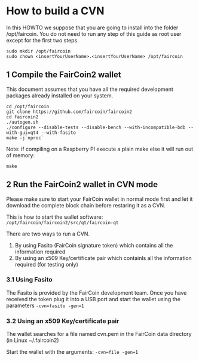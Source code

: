 # How to build a CVN
In this HOWTO we suppose that you are going to install into the folder /opt/faircoin. You do not need to run any step of this guide as root user except for the first two steps.
```
sudo mkdir /opt/faircoin
sudo chown <insertYourUserName>.<insertYourUserName> /opt/faircoin
```
## 1 Compile the FairCoin2 wallet
This document assumes that you have all the required development packages already installed on your system.
```
cd /opt/faircoin
git clone https://github.com/faircoin/faircoin2
cd faircoin2
./autogen.sh
./configure --disable-tests --disable-bench --with-incompatible-bdb --with-gui=qt4 --with-fasito
make -j`nproc`
```

Note: if compiling on a Raspberry PI execute a plain make else it will run out of memory:  
```
make
```

## 2 Run the FairCoin2 wallet in CVN mode
Please make sure to start your FairCoin wallet in normal mode first and let it download the complete block chain before restaring it as a CVN.

This is how to start the wallet software:  
```/opt/faircoin/faircoin2/src/qt/faircoin-qt ```

There are two ways to run a CVN.  
1. By using Fasito (FairCoin signature token) which contains all the information required  
2. By using an x509 Key/certificate pair which containls all the information required (for testing only)  

### 3.1 Using Fasito
The Fasito is provided by the FairCoin development team. Once you have received the token plug it into a USB port and start the wallet using the parameters ```-cvn=fasito -gen=1 ```
### 3.2 Using an x509 Key/certificate pair
The wallet searches for a file named cvn.pem in the FairCoin data directory (in Linux ~/.faircoin2)

Start the wallet with the arguments: ```-cvn=file -gen=1 ```
